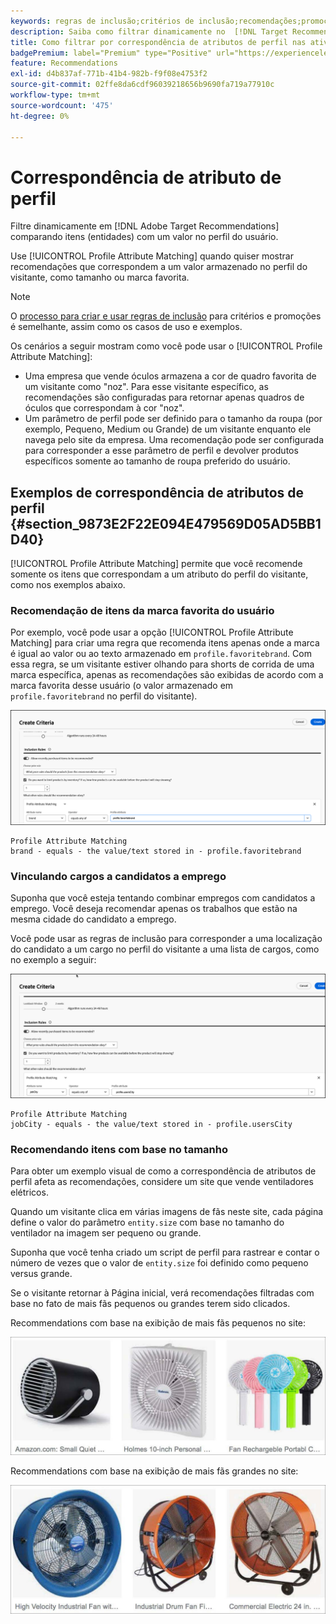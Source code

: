 ```yaml
---
keywords: regras de inclusão;critérios de inclusão;recomendações;promoção;promoções;filtragem dinâmica;dinâmico;correspondência de atributo de perfil
description: Saiba como filtrar dinamicamente no  [!DNL Target Recommendations]  comparando itens (entidades) com um valor no perfil do usuário.
title: Como filtrar por correspondência de atributos de perfil nas atividades do Recommendations?
badgePremium: label="Premium" type="Positive" url="https://experienceleague.adobe.com/docs/target/using/introduction/intro.html?lang=en#premium newtab=true" tooltip="Consulte o que está incluído no Target Premium."
feature: Recommendations
exl-id: d4b837af-771b-41b4-982b-f9f08e4753f2
source-git-commit: 02ffe8da6cdf96039218656b9690fa719a77910c
workflow-type: tm+mt
source-wordcount: '475'
ht-degree: 0%

---
```


# Correspondência de atributo de perfil

Filtre dinamicamente em [!DNL Adobe Target Recommendations] comparando itens (entidades) com um valor no perfil do usuário.

Use [!UICONTROL Profile Attribute Matching] quando quiser mostrar recomendações que correspondem a um valor armazenado no perfil do visitante, como tamanho ou marca favorita.

>[!NOTE]
>
>O [processo para criar e usar regras de inclusão](/help/main/c-recommendations/c-algorithms/use-dynamic-and-static-inclusion-rules.md) para critérios e promoções é semelhante, assim como os casos de uso e exemplos.

Os cenários a seguir mostram como você pode usar o [!UICONTROL Profile Attribute Matching]:

* Uma empresa que vende óculos armazena a cor de quadro favorita de um visitante como &quot;noz&quot;. Para esse visitante específico, as recomendações são configuradas para retornar apenas quadros de óculos que correspondam à cor &quot;noz&quot;.
* Um parâmetro de perfil pode ser definido para o tamanho da roupa (por exemplo, Pequeno, Medium ou Grande) de um visitante enquanto ele navega pelo site da empresa. Uma recomendação pode ser configurada para corresponder a esse parâmetro de perfil e devolver produtos específicos somente ao tamanho de roupa preferido do usuário.

## Exemplos de correspondência de atributos de perfil {#section_9873E2F22E094E479569D05AD5BB1D40}

[!UICONTROL Profile Attribute Matching] permite que você recomende somente os itens que correspondam a um atributo do perfil do visitante, como nos exemplos abaixo.

### Recomendação de itens da marca favorita do usuário

Por exemplo, você pode usar a opção [!UICONTROL Profile Attribute Matching] para criar uma regra que recomenda itens apenas onde a marca é igual ao valor ou ao texto armazenado em `profile.favoritebrand`. Com essa regra, se um visitante estiver olhando para shorts de corrida de uma marca específica, apenas as recomendações são exibidas de acordo com a marca favorita desse usuário (o valor armazenado em `profile.favoritebrand` no perfil do visitante).

![Marca favorita](/help/main/c-recommendations/c-algorithms/assets/favorite-brand-new.png)

```
Profile Attribute Matching
brand - equals - the value/text stored in - profile.favoritebrand
```

### Vinculando cargos a candidatos a emprego

Suponha que você esteja tentando combinar empregos com candidatos a emprego. Você deseja recomendar apenas os trabalhos que estão na mesma cidade do candidato a emprego.

Você pode usar as regras de inclusão para corresponder a uma localização do candidato a um cargo no perfil do visitante a uma lista de cargos, como no exemplo a seguir:

![Cidade do usuário](/help/main/c-recommendations/c-algorithms/assets/city-new.png)

```
Profile Attribute Matching
jobCity - equals - the value/text stored in - profile.usersCity
```

### Recomendando itens com base no tamanho

Para obter um exemplo visual de como a correspondência de atributos de perfil afeta as recomendações, considere um site que vende ventiladores elétricos.

Quando um visitante clica em várias imagens de fãs neste site, cada página define o valor do parâmetro `entity.size` com base no tamanho do ventilador na imagem ser pequeno ou grande.

Suponha que você tenha criado um script de perfil para rastrear e contar o número de vezes que o valor de `entity.size` foi definido como pequeno versus grande.

Se o visitante retornar à Página inicial, verá recomendações filtradas com base no fato de mais fãs pequenos ou grandes terem sido clicados.

Recommendations com base na exibição de mais fãs pequenos no site:

![recomendações para fãs pequenos](/help/main/c-recommendations/c-algorithms/assets/small-fans.png)

Recommendations com base na exibição de mais fãs grandes no site:

![recomendações para grandes fãs](/help/main/c-recommendations/c-algorithms/assets/large-fans.png)

